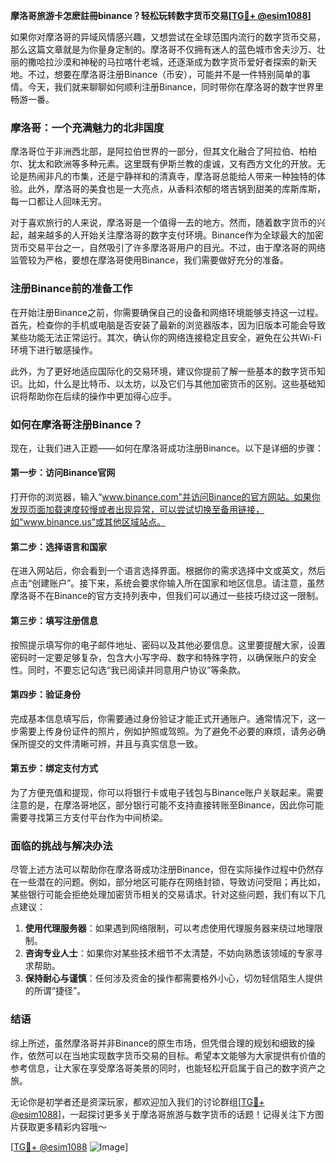 **摩洛哥旅游卡怎麽註冊binance？轻松玩转数字货币交易[[TG💪+ @esim1088](https://t.me/s/esim1088)]**

如果你对摩洛哥的异域风情感兴趣，又想尝试在全球范围内流行的数字货币交易，那么这篇文章就是为你量身定制的。摩洛哥不仅拥有迷人的蓝色城市舍夫沙万、壮丽的撒哈拉沙漠和神秘的马拉喀什老城，还逐渐成为数字货币爱好者探索的新天地。不过，想要在摩洛哥注册Binance（币安），可能并不是一件特别简单的事情。今天，我们就来聊聊如何顺利注册Binance，同时带你在摩洛哥的数字世界里畅游一番。

### 摩洛哥：一个充满魅力的北非国度

摩洛哥位于非洲西北部，是阿拉伯世界的一部分，但其文化融合了阿拉伯、柏柏尔、犹太和欧洲等多种元素。这里既有伊斯兰教的虔诚，又有西方文化的开放。无论是热闹非凡的市集，还是宁静祥和的清真寺，摩洛哥总能给人带来一种独特的体验。此外，摩洛哥的美食也是一大亮点，从香料浓郁的塔吉锅到甜美的库斯库斯，每一口都让人回味无穷。

对于喜欢旅行的人来说，摩洛哥是一个值得一去的地方。然而，随着数字货币的兴起，越来越多的人开始关注摩洛哥的数字支付环境。Binance作为全球最大的加密货币交易平台之一，自然吸引了许多摩洛哥用户的目光。不过，由于摩洛哥的网络监管较为严格，要想在摩洛哥使用Binance，我们需要做好充分的准备。

### 注册Binance前的准备工作

在开始注册Binance之前，你需要确保自己的设备和网络环境能够支持这一过程。首先，检查你的手机或电脑是否安装了最新的浏览器版本，因为旧版本可能会导致某些功能无法正常运行。其次，确认你的网络连接稳定且安全，避免在公共Wi-Fi环境下进行敏感操作。

此外，为了更好地适应国际化的交易环境，建议你提前了解一些基本的数字货币知识。比如，什么是比特币、以太坊，以及它们与其他加密货币的区别。这些基础知识将帮助你在后续的操作中更加得心应手。

### 如何在摩洛哥注册Binance？

现在，让我们进入正题——如何在摩洛哥成功注册Binance。以下是详细的步骤：

#### 第一步：访问Binance官网

打开你的浏览器，输入“www.binance.com”并访问Binance的官方网站。如果你发现页面加载速度较慢或者出现异常，可以尝试切换至备用链接，如“www.binance.us”或其他区域站点。

#### 第二步：选择语言和国家

在进入网站后，你会看到一个语言选择界面。根据你的需求选择中文或英文，然后点击“创建账户”。接下来，系统会要求你输入所在国家和地区信息。请注意，虽然摩洛哥不在Binance的官方支持列表中，但我们可以通过一些技巧绕过这一限制。

#### 第三步：填写注册信息

按照提示填写你的电子邮件地址、密码以及其他必要信息。这里要提醒大家，设置密码时一定要足够复杂，包含大小写字母、数字和特殊字符，以确保账户的安全性。同时，不要忘记勾选“我已阅读并同意用户协议”等条款。

#### 第四步：验证身份

完成基本信息填写后，你需要通过身份验证才能正式开通账户。通常情况下，这一步需要上传身份证件的照片，例如护照或驾照。为了避免不必要的麻烦，请务必确保所提交的文件清晰可辨，并且与真实信息一致。

#### 第五步：绑定支付方式

为了方便充值和提现，你可以将银行卡或电子钱包与Binance账户关联起来。需要注意的是，在摩洛哥地区，部分银行可能不支持直接转账至Binance，因此你可能需要寻找第三方支付平台作为中间桥梁。

### 面临的挑战与解决办法

尽管上述方法可以帮助你在摩洛哥成功注册Binance，但在实际操作过程中仍然存在一些潜在的问题。例如，部分地区可能存在网络封锁，导致访问受阻；再比如，某些银行可能会拒绝处理加密货币相关的交易请求。针对这些问题，我们有以下几点建议：

1. **使用代理服务器**：如果遇到网络限制，可以考虑使用代理服务器来绕过地理限制。
2. **咨询专业人士**：如果你对某些技术细节不太清楚，不妨向熟悉该领域的专家寻求帮助。
3. **保持耐心与谨慎**：任何涉及资金的操作都需要格外小心，切勿轻信陌生人提供的所谓“捷径”。

### 结语

综上所述，虽然摩洛哥并非Binance的原生市场，但凭借合理的规划和细致的操作，依然可以在当地实现数字货币交易的目标。希望本文能够为大家提供有价值的参考信息，让大家在享受摩洛哥美景的同时，也能轻松开启属于自己的数字资产之旅。

无论你是初学者还是资深玩家，都欢迎加入我们的讨论群组[[TG💪+ @esim1088](https://t.me/s/esim1088)]，一起探讨更多关于摩洛哥旅游与数字货币的话题！记得关注下方图片获取更多精彩内容哦～

[[TG💪+ @esim1088](https://t.me/s/esim1088) ![Image](https://i.postimg.cc/4NQfJmqS/Snipaste-2025-05-13-00-14-12.png)]